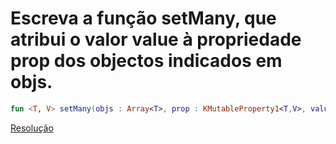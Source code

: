 # Escreva a função setMany, que atribui o valor value à propriedade prop dos objectos indicados em objs.
```kotlin
fun <T, V> setMany(objs : Array<T>, prop : KMutableProperty1<T,V>, value : V)
```

[Resolução](../src/main/kotlin/setMany.kt)